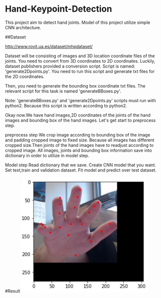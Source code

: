 # Hand-Keypoint-Detection

This project aim to detect hand joints. Model of this project utilize simple CNN architecture.

##Dataset

http://www.rovit.ua.es/dataset/mhpdataset/

Dataset will be consisting of images and 3D location coordinate files of the joints. You need to convert from 3D coordinates to 2D coordinates. Luckily, dataset publishers provided a conversion script. Script is named: 'generate2Dpoints.py'. You need to run this script and generate txt files for the 2D coordinates.

Then, you need to generate the bounding box coordinate txt files. The relevant script for this task is named 'generateBBoxes.py'.

Note: 'generateBBoxes.py' and 'generate2Dpoints.py' scripts must run with python2. Because this script is written according to python2.

Okay now.We have hand images,2D coordinates of the joints of the hand images and bounding box of the hand images. Let's get start to preprocess step.

preprocess step
We crop image  according to bounding box of the image and padding cropped image to fixed size. Because all images has different cropped size.Then joints of the hand images have to readjust according to cropped image. All images, joints and bounding box information save into dictionary in order to utilize in model step.

Model step
Read dictionary that we save. Create CNN model that you want. Set test,train and validation dataset. Fit model and predict over test dataset.



#Result
![Alt text](/images//example_1_ground_truth.JPG?raw=true "Title")

